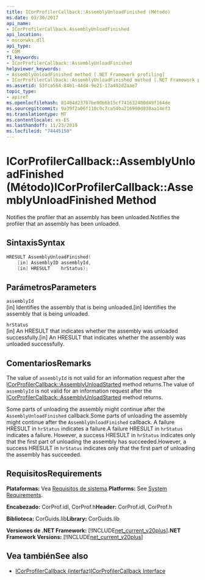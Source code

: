 ```yaml
---
title: ICorProfilerCallback::AssemblyUnloadFinished (Método)
ms.date: 03/30/2017
api_name:
- ICorProfilerCallback.AssemblyUnloadFinished
api_location:
- mscorwks.dll
api_type:
- COM
f1_keywords:
- ICorProfilerCallback::AssemblyUnloadFinished
helpviewer_keywords:
- AssemblyUnloadFinished method [.NET Framework profiling]
- ICorProfilerCallback::AssemblyUnloadFinished method [.NET Framework profiling]
ms.assetid: 53fca564-84b1-44d4-9e21-17a492d2aae7
topic_type:
- apiref
ms.openlocfilehash: 01404d23707be90b6b15cf741632400d49f164de
ms.sourcegitcommit: 9a39f2a06f110c9c7ca54ba216900d038aa14ef3
ms.translationtype: MT
ms.contentlocale: es-ES
ms.lasthandoff: 11/23/2019
ms.locfileid: "74445150"
---
```

# <a name="icorprofilercallbackassemblyunloadfinished-method"></a><span data-ttu-id="6326e-102">ICorProfilerCallback::AssemblyUnloadFinished (Método)</span><span class="sxs-lookup"><span data-stu-id="6326e-102">ICorProfilerCallback::AssemblyUnloadFinished Method</span></span>
<span data-ttu-id="6326e-103">Notifies the profiler that an assembly has been unloaded.</span><span class="sxs-lookup"><span data-stu-id="6326e-103">Notifies the profiler that an assembly has been unloaded.</span></span>  
  
## <a name="syntax"></a><span data-ttu-id="6326e-104">Sintaxis</span><span class="sxs-lookup"><span data-stu-id="6326e-104">Syntax</span></span>  
  
```cpp  
HRESULT AssemblyUnloadFinished(  
    [in] AssemblyID assemblyId,  
    [in] HRESULT    hrStatus);  
```  
  
## <a name="parameters"></a><span data-ttu-id="6326e-105">Parámetros</span><span class="sxs-lookup"><span data-stu-id="6326e-105">Parameters</span></span>  
 `assemblyId`  
 <span data-ttu-id="6326e-106">[in] Identifies the assembly that is being unloaded.</span><span class="sxs-lookup"><span data-stu-id="6326e-106">[in] Identifies the assembly that is being unloaded.</span></span>  
  
 `hrStatus`  
 <span data-ttu-id="6326e-107">[in] An HRESULT that indicates whether the assembly was unloaded successfully.</span><span class="sxs-lookup"><span data-stu-id="6326e-107">[in] An HRESULT that indicates whether the assembly was unloaded successfully.</span></span>  
  
## <a name="remarks"></a><span data-ttu-id="6326e-108">Comentarios</span><span class="sxs-lookup"><span data-stu-id="6326e-108">Remarks</span></span>  
 <span data-ttu-id="6326e-109">The value of `assemblyId` is not valid for an information request after the [ICorProfilerCallback::AssemblyUnloadStarted](../../../../docs/framework/unmanaged-api/profiling/icorprofilercallback-assemblyunloadstarted-method.md) method returns.</span><span class="sxs-lookup"><span data-stu-id="6326e-109">The value of `assemblyId` is not valid for an information request after the [ICorProfilerCallback::AssemblyUnloadStarted](../../../../docs/framework/unmanaged-api/profiling/icorprofilercallback-assemblyunloadstarted-method.md) method returns.</span></span>  
  
 <span data-ttu-id="6326e-110">Some parts of unloading the assembly might continue after the `AssemblyUnloadFinished` callback.</span><span class="sxs-lookup"><span data-stu-id="6326e-110">Some parts of unloading the assembly might continue after the `AssemblyUnloadFinished` callback.</span></span> <span data-ttu-id="6326e-111">A failure HRESULT in `hrStatus` indicates a failure.</span><span class="sxs-lookup"><span data-stu-id="6326e-111">A failure HRESULT in `hrStatus` indicates a failure.</span></span> <span data-ttu-id="6326e-112">However, a success HRESULT in `hrStatus` indicates only that the first part of unloading the assembly has succeeded.</span><span class="sxs-lookup"><span data-stu-id="6326e-112">However, a success HRESULT in `hrStatus` indicates only that the first part of unloading the assembly has succeeded.</span></span>  
  
## <a name="requirements"></a><span data-ttu-id="6326e-113">Requisitos</span><span class="sxs-lookup"><span data-stu-id="6326e-113">Requirements</span></span>  
 <span data-ttu-id="6326e-114">**Plataformas:** Vea [Requisitos de sistema](../../../../docs/framework/get-started/system-requirements.md).</span><span class="sxs-lookup"><span data-stu-id="6326e-114">**Platforms:** See [System Requirements](../../../../docs/framework/get-started/system-requirements.md).</span></span>  
  
 <span data-ttu-id="6326e-115">**Encabezado:** CorProf.idl, CorProf.h</span><span class="sxs-lookup"><span data-stu-id="6326e-115">**Header:** CorProf.idl, CorProf.h</span></span>  
  
 <span data-ttu-id="6326e-116">**Biblioteca:** CorGuids.lib</span><span class="sxs-lookup"><span data-stu-id="6326e-116">**Library:** CorGuids.lib</span></span>  
  
 <span data-ttu-id="6326e-117">**Versiones de .NET Framework:** [!INCLUDE[net_current_v20plus](../../../../includes/net-current-v20plus-md.md)]</span><span class="sxs-lookup"><span data-stu-id="6326e-117">**.NET Framework Versions:** [!INCLUDE[net_current_v20plus](../../../../includes/net-current-v20plus-md.md)]</span></span>  
  
## <a name="see-also"></a><span data-ttu-id="6326e-118">Vea también</span><span class="sxs-lookup"><span data-stu-id="6326e-118">See also</span></span>

- [<span data-ttu-id="6326e-119">ICorProfilerCallback (interfaz)</span><span class="sxs-lookup"><span data-stu-id="6326e-119">ICorProfilerCallback Interface</span></span>](../../../../docs/framework/unmanaged-api/profiling/icorprofilercallback-interface.md)
